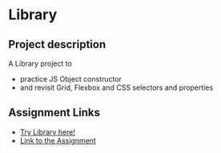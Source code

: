 # Library

## Project description

A Library project to

- practice JS Object constructor
- and revisit Grid, Flexbox and CSS selectors and properties

## Assignment Links

- [Try Library here!](https://nyf005.github.io/Library/)
- [Link to the Assignment](https://www.theodinproject.com/lessons/node-path-javascript-library)
